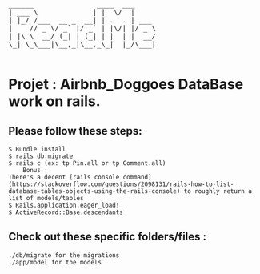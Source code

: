 <pre>
______               ____  ___     
| ___ \             | |  \/  |     
| |_/ /___  __ _  __| | .  . | ___ 
|    // _ \/ _` |/ _` | |\/| |/ _ \
| |\ \  __/ (_| | (_| | |  | |  __/
\_| \_\___|\__,_|\__,_\_|  |_/\___|
                                   
</pre>

# Projet : Airbnb_Doggoes DataBase work on rails.


## Please follow these steps:

    $ Bundle install
    $ rails db:migrate
    $ rails c (ex: tp Pin.all or tp Comment.all)
    	Bonus :
    There's a decent [rails console command](https://stackoverflow.com/questions/2098131/rails-how-to-list-database-tables-objects-using-the-rails-console) to roughly return a list of models/tables
    $ Rails.application.eager_load! 
    $ ActiveRecord::Base.descendants

## Check out these specific folders/files :

    ./db/migrate for the migrations
    ./app/model for the models

